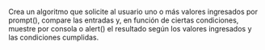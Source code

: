 Crea un algoritmo que solicite al usuario uno o más valores ingresados por prompt(), compare las entradas y, 
en función de ciertas condiciones, muestre por consola o alert() el resultado según los valores ingresados 
y las condiciones cumplidas.

